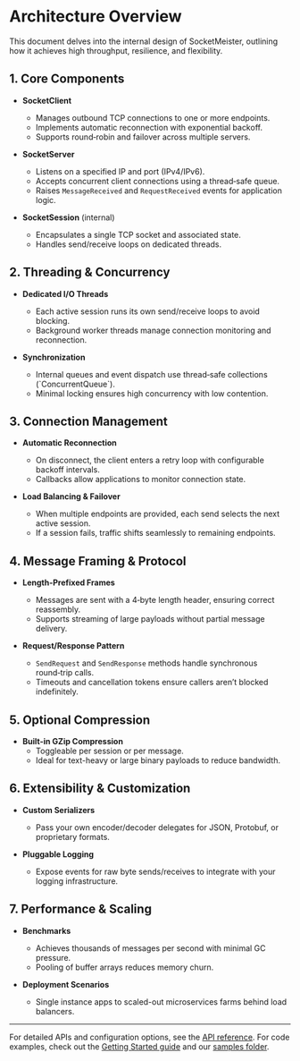 ﻿# Architecture Overview

This document delves into the internal design of SocketMeister, outlining how it achieves high throughput, resilience, and flexibility.

## 1. Core Components

- **SocketClient**  
  - Manages outbound TCP connections to one or more endpoints.  
  - Implements automatic reconnection with exponential backoff.  
  - Supports round‑robin and failover across multiple servers.

- **SocketServer**  
  - Listens on a specified IP and port (IPv4/IPv6).  
  - Accepts concurrent client connections using a thread‑safe queue.  
  - Raises `MessageReceived` and `RequestReceived` events for application logic.

- **SocketSession** (internal)  
  - Encapsulates a single TCP socket and associated state.  
  - Handles send/receive loops on dedicated threads.


## 2. Threading & Concurrency

- **Dedicated I/O Threads**  
  - Each active session runs its own send/receive loops to avoid blocking.  
  - Background worker threads manage connection monitoring and reconnection.

- **Synchronization**  
  - Internal queues and event dispatch use thread‑safe collections (\`ConcurrentQueue<T>\`).  
  - Minimal locking ensures high concurrency with low contention.


## 3. Connection Management

- **Automatic Reconnection**  
  - On disconnect, the client enters a retry loop with configurable backoff intervals.  
  - Callbacks allow applications to monitor connection state.

- **Load Balancing & Failover**  
  - When multiple endpoints are provided, each send selects the next active session.  
  - If a session fails, traffic shifts seamlessly to remaining endpoints.


## 4. Message Framing & Protocol

- **Length-Prefixed Frames**  
  - Messages are sent with a 4‑byte length header, ensuring correct reassembly.  
  - Supports streaming of large payloads without partial message delivery.

- **Request/Response Pattern**  
  - `SendRequest` and `SendResponse` methods handle synchronous round‑trip calls.  
  - Timeouts and cancellation tokens ensure callers aren’t blocked indefinitely.


## 5. Optional Compression

- **Built-in GZip Compression**  
  - Toggleable per session or per message.  
  - Ideal for text-heavy or large binary payloads to reduce bandwidth.


## 6. Extensibility & Customization

- **Custom Serializers**  
  - Pass your own encoder/decoder delegates for JSON, Protobuf, or proprietary formats.  

- **Pluggable Logging**  
  - Expose events for raw byte sends/receives to integrate with your logging infrastructure.


## 7. Performance & Scaling

- **Benchmarks**  
  - Achieves thousands of messages per second with minimal GC pressure.  
  - Pooling of buffer arrays reduces memory churn.

- **Deployment Scenarios**  
  - Single instance apps to scaled-out microservices farms behind load balancers.  
  
---

For detailed APIs and configuration options, see the [API reference](/api/index.html). For code examples, check out the [Getting Started guide](getting-started.md) and our [samples folder](/docs/samples).

